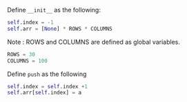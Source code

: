 <!--title={__init__ and push}-->

<!--badges={Python:10,Algorithms:16}-->

<!--concepts={Constructors, Class Variable, Class Method, Stack Manipulation}-->

Define `__init__` as the following:

```python
self.index = -1
self.arr = [None] * ROWS * COLUMNS
```

Note : ROWS and COLUMNS are defined as global variables.

```python
ROWS = 30
COLUMNS = 100
```

Define `push` as the following

```python
self.index = self.index +1
self.arr[self.index] = a
```